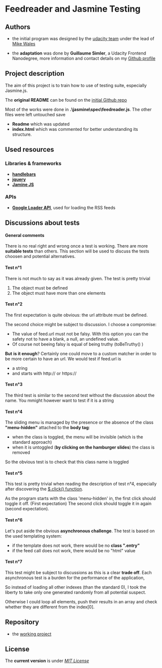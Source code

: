 # Feedreader and Jasmine Testing

Authors
----
* the initial program was designed by the [udacity team](https://github.com/udacity/frontend-nanodegree-feedreader/graphs/contributors) under the lead of [Mike Wales](https://www.linkedin.com/in/michaelwales)

* the **adaptation** was done by **Guillaume Simler**, a Udacity Frontend Nanodegree, more information and contact details on my [Github profile](https://github.com/guillaumesimler)

Project description
----

The aim of this project is to train how to use of testing suite, especially Jasmine.js. 

The **original README** can be found on the [initial Github repo](https://github.com/udacity/frontend-nanodegree-feedreader/blob/master/README.md)

Most of the works were done in **.\jasmine\spec\feedreader.js**. The other files were left untouched save
* **Readme** which was updated
* **index.html** which was commented for better understanding its structure. 

Used resources
----

### Libraries & frameworks

* [**handlebars**](http://handlebarsjs.com/)
* [**jquery**](https://jquery.com/)
* [**Jamine JS**](http://jasmine.github.io/2.1/introduction.htmls)

### APIs

* [**Google Loader API**](https://developers.google.com/loader/), used for loading the RSS feeds


Discussions about tests
----

#### General comments

There is no real right and wrong once a test is working. There are more **suitable tests** than others. This section will be used to discuss the tests choosen and potential alternatives.

#### Test n°1

There is not much to say as it was already given. The test is pretty trivial
1. The object must be defined
2. The object must have more than one elements

#### Test n°2

The first expectation is quite obvious: the url attribute must be defined. 

The second choice might be subject to discussion. I choose a compromise:
* The value of feed.url must not be falsy. With this option you can the safety not to have a blank, a null, an undefined value.
* Of course not beeing falsy is equal of being truthy (toBeTruthy() )

**But** __is it enough__? Certainly one could move to a custom matcher in order to be more certain to have an url. 
We would test if feed.url is 
* a string
* and starts with http:// or https://

#### Test n°3

The third test is similar to the second test without the discussion about the name. You mmight however want to test if it is a string

#### Test n°4

The sliding menu is managed by the presence or the absence of the class **"menu-hidden"** attached to the **body tag**:
* when the class is toggled, the menu will be invisible (which is the standard approach)
* when it is untoggled (__by clicking on the hamburger slides__) the class is removed

So the obvious test is to check that this class name is toggled 

#### Test n°5

This test is pretty trivial when reading the description of test n°4, especially after discovering the [$.click() function](https://api.jquery.com/click/). 

As the program starts with the class 'menu-hidden' in, the first click should toggle it off. (First expectation)
The second click should toggle it in again (second expectation).

#### Test n°6 

Let's put aside the obvious __asynchronous challenge__. The test is based on the used templating system:
* if the template does not work, there would be no **class ".entry"**
* if the feed call does not work, there would be no "html" value

#### Test n°7

This test might be subject to discussions as this is a clear **trade off**. Each asynchronous test
is a burden for the performance of the application,

So instead of loading all other indexes (than the standard 0), I took the liberty to take only one generated randomly from all potential suspect. 

Otherwise I could loop all elements, push their results in an array and check whether they are different from the index[0].

Repository 
----

* the [working project](https://github.com/guillaumesimler/nanofep8)

License
----

The **current version** is under [_MIT License_](https://github.com/guillaumesimler/nanofep8/blob/master/LICENSE.txt) 
